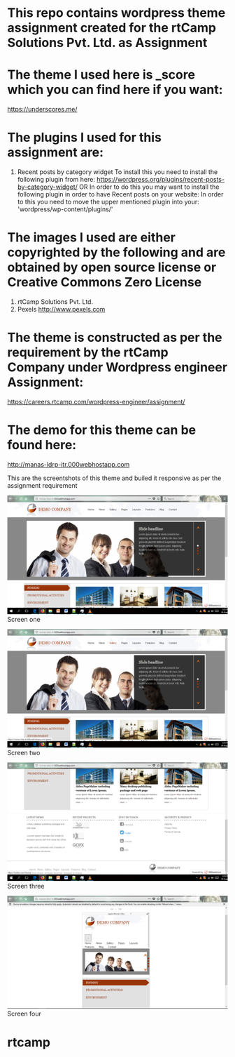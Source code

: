 # This repo contains wordpress theme assignment created for the rtCamp Solutions Pvt. Ltd. as Assignment

# The theme I used here is _score which you can find here if you want:
https://underscores.me/

# The plugins I used for this assignment are: 
1)  Recent posts by category widget
To install this you need to install the following plugin from here:
https://wordpress.org/plugins/recent-posts-by-category-widget/
OR
In order to do this you may want to install the following plugin in order to have Recent posts  on your website:
In order to this you need to move the upper mentioned plugin into your: 'wordpress/wp-content/plugins/'

# The images I used are either copyrighted by the following and are obtained by open source license or Creative Commons Zero License
1)  rtCamp Solutions Pvt. Ltd.
2)  Pexels http://www.pexels.com

# The theme is constructed as per the requirement by the rtCamp Company under Wordpress engineer Assignment: 
https://careers.rtcamp.com/wordpress-engineer/assignment/

# The demo for this theme can be found here:
http://manas-ldrp-itr.000webhostapp.com

This are the screentshots of this theme and builed it responsive as per the assignment requirement

![Alt text](https://github.com/MaMa227/rtcamp/blob/master/screens/1.PNG "Screen one")
Screen one

![Alt text](https://github.com/MaMa227/rtcamp/blob/master/screens/2.PNG "Screen two")
Screen two

![Alt text](https://github.com/MaMa227/rtcamp/blob/master/screens/3.PNG "Screen three")
Screen three

![Alt text](https://github.com/MaMa227/rtcamp/blob/master/screens/4.PNG "Screen four")
Screen four

# rtcamp
